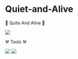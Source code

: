 # Quiet-and-Alive

🤫 Quite And Alive 🤫

<img src="https://img.shields.io/badge/GitHub-000000?style=flat-square&logo=github&logoColor=FFFFFF"/>

⚒️ Tools ⚒️

<img src="https://img.shields.io/badge/unity-000000?style=flat-square&logo=unity&logoColor=FFFFFF"/> <img src="https://img.shields.io/badge/c-sharp-239120?style=flat-square&logo=C#&logoColor=FFFFFF"/>
